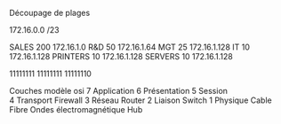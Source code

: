 
Découpage de plages 

172.16.0.0 /23

SALES 200 172.16.1.0 
R&D 50 172.16.1.64
MGT 25 172.16.1.128
IT 10 172.16.1.128
PRINTERS 10 172.16.1.128
SERVERS 10 172.16.1.128

11111111 11111111 11111110


Couches modèle osi
7 Application
6 Présentation
5 Session   
4 Transport   Firewall
3 Réseau   Router
2 Liaison   Switch
1 Physique   Cable Fibre Ondes électromagnétique Hub